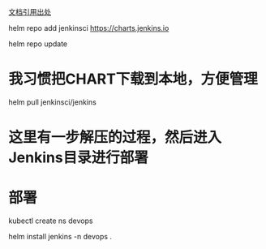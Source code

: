 [文档引用出处 ](https://mp.weixin.qq.com/s/wPo0kpeUDu8amGquIdXUCQ)

helm repo add jenkinsci https://charts.jenkins.io

helm repo update
# 我习惯把CHART下载到本地，方便管理
helm pull jenkinsci/jenkins
# 这里有一步解压的过程，然后进入Jenkins目录进行部署
# 部署
kubectl create ns devops

helm install jenkins -n devops .
